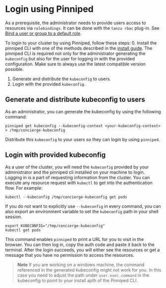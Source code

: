 # Login using Pinniped

As a prerequisite, the administrator needs to provide users access to resources via `rolebindings`. It can be done with the `tanzu rbac` plug-in. See [Bind a user or group to a default role](binding.md).

To login to your cluster by using Pinniped, follow these steps:
0. Install the pinniped CLI with one of the methods described in the [install guide](https://pinniped.dev/docs/howto/install-cli/). The pinniped CLI is required not only for the administrator generating the `kubeconfig` but also for the user for logging in with the provided configuration. Make sure to always use the latest compatible version possible.
1. Generate and distribute the `kubeconfig` to users.
1. Login with the provided `kubeconfig`.

## Generate and distribute kubeconfig to users

As an administrator, you can generate the kubeconfig by using the following command:

```console
pinniped get kubeconfig --kubeconfig-context <your-kubeconfig-context>  > /tmp/concierge-kubeconfig
```

Distribute this `kubeconfig` to your users so they can login by using `pinniped`.

## Login with provided kubeconfig

As a user of the cluster, you will need the `kubeconfig` provided by your administrator and the pinniped cli installed on your machine to login. Logging in is a part of requesting information from the cluster. You can execute any resource request with `kubectl` to get into the authentication flow. For example:

```console
kubectl --kubeconfig /tmp/concierge-kubeconfig get pods
```

If you do not want to explicitly use `--kubeconfig` in every command, you can also export an environment variable to set the `kubeconfig` path in your shell session.

```console
export KUBECONFIG="/tmp/concierge-kubeconfig"
kubectl get pods
```

This command enables `pinniped` to print a URL for you to visit in the browser. You can then log in, copy the auth code and paste it back to the terminal.
After the login succeeds, you will either see the resources or get a message that you have no permission to access the resources.

   >**Note** If you are working on a windows machine, the command referenced in the generated kubeconfig might not work for you. In this case you need to adjust the path under `user.exec.command` in the kubeconfig to point to your install apth of the Pinniped CLI.